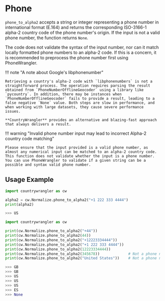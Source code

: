 # Phone

`phone_to_alpha2` accepts a string or integer representing a phone number in international format (E.164) and returns the corresponding ISO-3166-1 alpha-2 country code of the phone number's origin. If the input is not a valid phone number, the function returns `None`.

The code does not validate the syntax of the input number, nor can it match locally formatted phone numbers to an alpha-2 code. If this is a concern, it is recommended to preprocess the phone number first using PhoneWrangler.

!!! note "A note about Google's libphonenumber"

    Retrieving a country's alpha-2 code with `libphonenumbers` is not a straightforward process. The operation requires parsing the result obtained from `PhoneNumberOfflineGeocoder` using a library like `pycountry`. In addition, there may be instances when `PhoneNumberOfflineGeocoder` fails to provide a result, leading to a false negative `None` value. Both steps are slow in performance, and when working with large datasets, they cause severe performance issues. 
    
    **CountryWrangler** provides an alternative and blazing-fast approach that always delivers a result.

!!! warning "Invalid phone number input may lead to incorrect Alpha-2 country code matching"

    Please ensure that the input provided is a valid phone number, as almost any numerical input can be matched to an alpha-2 country code. This function does not validate whether the input is a phone number. 
    You can use PhoneWrangler to validate if a given string can be a possible and syntax valid phone number.


## Usage Example
``` py title="Basic Usage", linenums="1", hl_lines="3"
import countrywrangler as cw

alpha2 = cw.Normalize.phone_to_alpha2("+1 222 333 4444")
print(alpha2)

>>> US
```

``` py title="Different Inputs", linenums="1"
import countrywrangler as cw

print(cw.Normalize.phone_to_alpha2("+44"))
print(cw.Normalize.phone_to_alpha2(44))
print(cw.Normalize.phone_to_alpha2("+12223334444"))
print(cw.Normalize.phone_to_alpha2("+1 222 333 4444"))
print(cw.Normalize.phone_to_alpha2(12223334444))
print(cw.Normalize.phone_to_alpha2(345678))             # Not a phone number!           
print(cw.Normalize.phone_to_alpha2("United States"))    # Not a phone number!  

>>> GB
>>> GB
>>> US
>>> US
>>> US
>>> ES
>>> None
```




